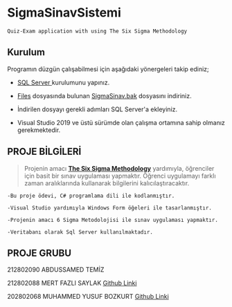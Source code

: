 # SigmaSinavSistemi
    Quiz-Exam application with using The Six Sigma Methodology
    
    
## Kurulum    
Programın düzgün çalışabilmesi için aşağıdaki yönergeleri takip ediniz;

- [SQL Server ](https://www.microsoft.com/tr-tr/sql-server/sql-server-downloads) kurulumunu yapınız.

- [Files](https://github.com/SamedTemiz/SigmaSinavSistemi/tree/master/Files) dosyasında bulunan [SigmaSinav.bak](https://github.com/SamedTemiz/SigmaSinavSistemi/blob/master/Files/SigmaSinav.bak) dosyasını indiriniz.
 
- İndirilen dosyayı gerekli adımları SQL Server'a ekleyiniz.

- Visual Studio 2019 ve üstü sürümde olan çalışma ortamına sahip olmanız gerekmektedir.


## PROJE BİLGİLERİ

>Projenin amacı [**The Six Sigma Methodology**](https://www.sixsigmadaily.com/what-is-six-sigma/) yardımıyla, öğrenciler için basit bir sınav uygulaması yapmaktır.
>Öğrenci uygulamayı farklı zaman aralıklarında kullanarak bilgilerini kalıcılaştıracaktır.

    -Bu proje ödevi, C# programlama dili ile kodlanmıştır.

    -Visual Studio yardımıyla Windows Form öğeleri ile tasarlanmıştır.

    -Projenin amacı 6 Sigma Metodolojisi ile sınav uygulaması yapmaktır.
    
    -Veritabanı olarak Sql Server kullanılmaktadır.
   
   
## PROJE GRUBU

   212802090 ABDUSSAMED TEMİZ  

   212802088 MERT FAZLI SAYLAK [Github Linki](https://github.com/merttfazli)

   202802068 MUHAMMED YUSUF BOZKURT [Github Linki](https://github.com/MuhammedYusufBozkurt)
    
    

